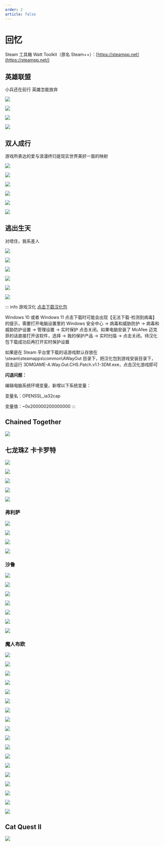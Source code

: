 ```yaml
---
order: 2
article: false
---
```


# 回忆

Steam 工具箱 Watt Toolkit（原名 Steam++）：[https://steampp.net](https://steampp.net/)

## 英雄联盟

小兵还在前行 英雄怎能放弃

![](https://img.sherry4869.com/blog/collection/game/lol/img_1.png)

![](https://img.sherry4869.com/blog/collection/game/lol/img_2.png)

![](https://img.sherry4869.com/blog/collection/game/lol/img_3.png)

![](https://img.sherry4869.com/blog/collection/game/lol/img_4.png)

## 双人成行

游戏所表达的爱与浪漫终归是现实世界美好一面的映射

![](https://img.sherry4869.com/blog/collection/game/ittakestwo/img_1.jpg)

![](https://img.sherry4869.com/blog/collection/game/ittakestwo/img_2.jpg)

![](https://img.sherry4869.com/blog/collection/game/ittakestwo/img_3.jpg)

![](https://img.sherry4869.com/blog/collection/game/ittakestwo/img_4.jpg)

![](https://img.sherry4869.com/blog/collection/game/ittakestwo/img_5.jpg)

![](https://img.sherry4869.com/blog/collection/game/ittakestwo/img_6.jpg)

## 逃出生天

对唔住，我系差人

![](https://img.sherry4869.com/blog/collection/game/awayout/img.jpg)

![](https://img.sherry4869.com/blog/collection/game/awayout/img_2.jpg)

![](https://img.sherry4869.com/blog/collection/game/awayout/img_3.jpg)

![](https://img.sherry4869.com/blog/collection/game/awayout/img_4.jpg)

![](https://img.sherry4869.com/blog/collection/game/awayout/img_5.jpg)

![](https://img.sherry4869.com/blog/collection/game/awayout/img_6.jpg)

::: info 游戏汉化
[点击下载汉化包](https://img.sherry4869.com/blog/collection/game/awayout/3DMGAME-A.Way.Out.CHS.Patch.v1.1-3DM.rar)

Windows 10 或者 Windows 11 点击下载时可能会出现【无法下载-检测到病毒】的提示，需要打开电脑设置里的 Windows 安全中心 -> 病毒和威胁防护 -> 病毒和威胁防护设置 -> 管理设置 -> 实时保护 点击关闭。如果电脑安装了 McAfee 迈克菲的话直接打开该软件，选择 -> 我的保护产品 -> 实时扫描 -> 点击关闭。待汉化包下载成功后再打开实时保护设置

如果是在 Steam 平台里下载的话游戏默认存放在 \steam\steamapps\common\AWayOut 目录下，把汉化包到游戏安装目录下，双击运行 3DMGAME-A.Way.Out.CHS.Patch.v1.1-3DM.exe，点击汉化游戏即可

**闪退问题：**

编辑电脑系统环境变量，新增以下系统变量：

变量名：OPENSSL_ia32cap

变量值：~0x200000200000000
:::

## Chained Together

![](https://img.sherry4869.com/blog/collection/game/chained-together/1.jpg)

## 七龙珠Z 卡卡罗特

![](https://img.sherry4869.com/blog/collection/game/dragonball-z/0-2.png)

![](https://img.sherry4869.com/blog/collection/game/dragonball-z/0-3.png)

![](https://img.sherry4869.com/blog/collection/game/dragonball-z/0-4.png)

![](https://img.sherry4869.com/blog/collection/game/dragonball-z/0.png)

![](https://img.sherry4869.com/blog/collection/game/dragonball-z/0-1.png)

### 弗利萨

![](https://img.sherry4869.com/blog/collection/game/dragonball-z/1.png)

![](https://img.sherry4869.com/blog/collection/game/dragonball-z/2.png)

![](https://img.sherry4869.com/blog/collection/game/dragonball-z/3.png)

![](https://img.sherry4869.com/blog/collection/game/dragonball-z/4.png)

### 沙鲁

![](https://img.sherry4869.com/blog/collection/game/dragonball-z/18.png)

![](https://img.sherry4869.com/blog/collection/game/dragonball-z/19.png)

![](https://img.sherry4869.com/blog/collection/game/dragonball-z/20.png)

![](https://img.sherry4869.com/blog/collection/game/dragonball-z/5.png)

![](https://img.sherry4869.com/blog/collection/game/dragonball-z/6.png)

![](https://img.sherry4869.com/blog/collection/game/dragonball-z/7.png)

![](https://img.sherry4869.com/blog/collection/game/dragonball-z/8.png)

### 魔人布欧

![](https://img.sherry4869.com/blog/collection/game/dragonball-z/9.png)

![](https://img.sherry4869.com/blog/collection/game/dragonball-z/10.png)

![](https://img.sherry4869.com/blog/collection/game/dragonball-z/11.png)

![](https://img.sherry4869.com/blog/collection/game/dragonball-z/12.png)

![](https://img.sherry4869.com/blog/collection/game/dragonball-z/13.png)

![](https://img.sherry4869.com/blog/collection/game/dragonball-z/14.png)

![](https://img.sherry4869.com/blog/collection/game/dragonball-z/15.png)

![](https://img.sherry4869.com/blog/collection/game/dragonball-z/16.png)

![](https://img.sherry4869.com/blog/collection/game/dragonball-z/17.png)

![](https://img.sherry4869.com/blog/collection/game/dragonball-z/21.png)

![](https://img.sherry4869.com/blog/collection/game/dragonball-z/22.png)

![](https://img.sherry4869.com/blog/collection/game/dragonball-z/23.png)

![](https://img.sherry4869.com/blog/collection/game/dragonball-z/24.png)

![](https://img.sherry4869.com/blog/collection/game/dragonball-z/25.png)

![](https://img.sherry4869.com/blog/collection/game/dragonball-z/26.png)

![](https://img.sherry4869.com/blog/collection/game/dragonball-z/27.png)

![](https://img.sherry4869.com/blog/collection/game/dragonball-z/28.png)

![](https://img.sherry4869.com/blog/collection/game/dragonball-z/29.png)

## Cat Quest II

![](https://img.sherry4869.com/blog/collection/game/cat-quest2/1.jpg)